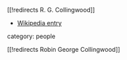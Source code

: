 [[!redirects R. G. Collingwood]]

* [Wikipedia entry](http://en.wikipedia.org/wiki/R._G._Collingwood)

category: people

[[!redirects Robin George Collingwood]]